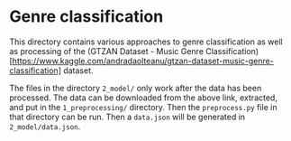 # Genre classification

This directory contains various approaches to genre classification as well as processing of the (GTZAN Dataset - Music Genre Classification)[https://www.kaggle.com/andradaolteanu/gtzan-dataset-music-genre-classification] dataset.

The files in the directory `2_model/` only work after the data has been processed. The data can be downloaded from the above link, extracted, and put in the `1_preprocessing/` directory. Then the `preprocess.py` file in that directory can be run. Then a `data.json` will be generated in `2_model/data.json`.